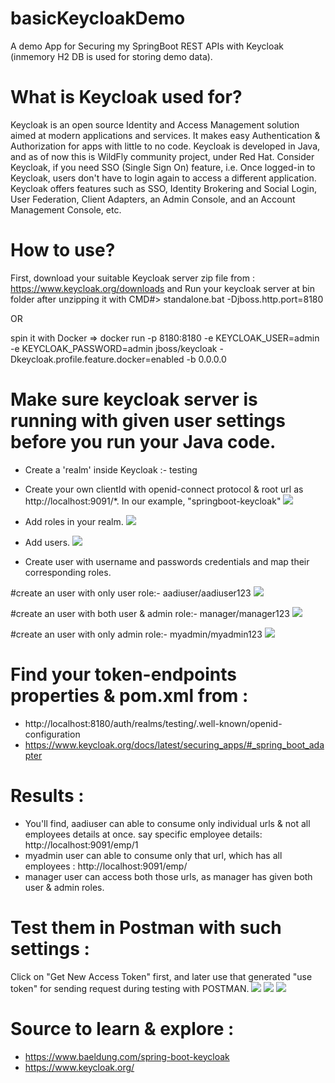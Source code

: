 # basicKeycloakDemo
A demo App for Securing my SpringBoot REST APIs with Keycloak (inmemory H2 DB is used for storing demo data).

# What is Keycloak used for?
Keycloak is an open source Identity and Access Management solution aimed at modern applications and services. It makes easy Authentication & Authorization 
for apps with little to no code. Keycloak is developed in Java, and as of now this is WildFly community project, under Red Hat. Consider Keycloak, if you 
need SSO (Single Sign On) feature, i.e. Once logged-in to Keycloak, users don't have to login again to access a different application. Keycloak offers 
features such as SSO, Identity Brokering and Social Login, User Federation, Client Adapters, an Admin Console, and an Account Management Console, etc. 

# How to use?
First, download your suitable Keycloak server zip file from : https://www.keycloak.org/downloads
and Run your keycloak server at bin folder after unzipping it with CMD#> standalone.bat -Djboss.http.port=8180

OR

spin it with Docker => docker run -p 8180:8180 -e KEYCLOAK_USER=admin -e KEYCLOAK_PASSWORD=admin jboss/keycloak -Dkeycloak.profile.feature.docker=enabled -b 0.0.0.0

# Make sure keycloak server is running with given user settings before you run your Java code.
 
- Create a 'realm' inside Keycloak :- testing

- Create your own clientId with openid-connect protocol & root url as http://localhost:9091/*. In our example, "springboot-keycloak"
![](https://github.com/AadityaUoHyd/basicKeycloakDemo/blob/master/clientId.JPG)


- Add roles in your realm.
![](https://github.com/AadityaUoHyd/basicKeycloakDemo/blob/master/roles.JPG)

- Add users.
![](https://github.com/AadityaUoHyd/basicKeycloakDemo/blob/master/adduser.JPG)

- Create user with username and passwords credentials and map their corresponding roles. 

#create an user with only user role:- aadiuser/aadiuser123
![](https://github.com/AadityaUoHyd/basicKeycloakDemo/blob/master/aadiuser.JPG)

#create an user with both user & admin role:- manager/manager123
![](https://github.com/AadityaUoHyd/basicKeycloakDemo/blob/master/manager.JPG)

#create an user with only admin role:- myadmin/myadmin123
![](https://github.com/AadityaUoHyd/basicKeycloakDemo/blob/master/myadmin.JPG)

# Find your token-endpoints properties & pom.xml from : 
- http://localhost:8180/auth/realms/testing/.well-known/openid-configuration
- https://www.keycloak.org/docs/latest/securing_apps/#_spring_boot_adapter

# Results :
- You'll find, aadiuser can able to consume only individual urls & not all employees details at once. say specific employee details: http://localhost:9091/emp/1
- myadmin user can able to consume only that url, which has all employees : http://localhost:9091/emp/
- manager user can access both those urls, as manager has given both user & admin roles.

# Test them in Postman with such settings :
Click on "Get New Access Token" first, and later use that generated "use token" for sending request during testing with POSTMAN.
![](https://github.com/AadityaUoHyd/basicKeycloakDemo/blob/master/postman1.JPG)
![](https://github.com/AadityaUoHyd/basicKeycloakDemo/blob/master/postman2.JPG)
![](https://github.com/AadityaUoHyd/basicKeycloakDemo/blob/master/use%20token.JPG)


# Source to learn & explore : 
- https://www.baeldung.com/spring-boot-keycloak 
- https://www.keycloak.org/
